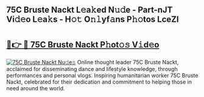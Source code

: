 ## 75C Bruste Nackt L𝚎a𝚔ed N𝚞𝚍e - Part-nJT Vi𝚍𝚎o L𝚎a𝚔s - H𝚘𝚝 O𝚗𝚕yf𝚊ns P𝚑𝚘tos LceZl

# <h2><a href="http://kf1h5go.oniu.top/?m=75C+Bruste+Nackt">🔗👉 🔴 75C Bruste Nackt P𝚑ot𝚘𝚜 V𝚒d𝚎o</a></h2>

[![75C Bruste Nackt Nu𝚍e𝚜](https://i.imgur.com/0qMVB7G.gif)](http://kf1h5go.oniu.top/?m=75C+Bruste+Nackt)
Online thought leader 75C Bruste Nackt, acclaimed for disseminating dance and lifestyle knowledge, through performances and personal vlogs. Inspiring humanitarian worker 75C Bruste Nackt, celebrated for their dedication and commitment to helping those in need around the world.  
